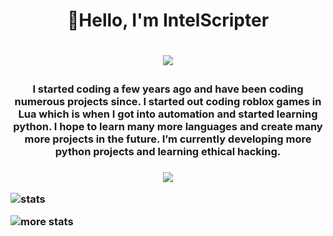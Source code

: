 <h1 align="center">
     👋Hello, I'm IntelScripter
<h1>

<p align="center">
    <a href="https://github.com/DenverCoder1/readme-typing-svg"><img src="https://readme-typing-svg.herokuapp.com?color=%2307F7AC&width=300&height=30&lines=vibin%233270"></a>
</p>
    
<h3 align="center">
I started coding a few years ago and have been coding numerous projects since. I started out coding roblox games in Lua which is when I got into automation and started learning python. I hope to learn many more languages and create many more projects in the future. I’m currently developing more python projects and learning ethical hacking.
<h3>

<p align="center">
    <a href="https://discord.gg/PVfCWkrDcv" alt="Programming Central">
    <img src="https://img.shields.io/badge/-Discord-7289DA?style=for-the-badge&logoColor=white&logo=discord"/></a>
</p>


     
     
     
![stats](https://github-readme-stats.vercel.app/api?username=IntelScripter&show_icons=true&theme=merko)
     
![more stats](https://github-readme-stats.anuraghazra1.vercel.app/api/top-langs/?username=IntelScripter&layout=compact&theme=merko)
